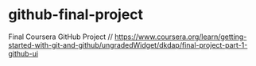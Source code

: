 # github-final-project
Final Coursera GitHub Project // https://www.coursera.org/learn/getting-started-with-git-and-github/ungradedWidget/dkdap/final-project-part-1-github-ui
